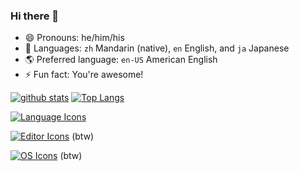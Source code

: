 ### Hi there 👋

- 😄 Pronouns: he/him/his
- 🙊 Languages: `zh` Mandarin (native), `en` English, and `ja` Japanese
- 🌎️ Preferred language: `en-US` American English
- ⚡️ Fun fact: You're awesome!

[![github stats](https://github-readme-stats.vercel.app/api?username=chardoncs&theme=tokyonight)](https://github.com/chardoncs)
[![Top Langs](https://github-readme-stats.vercel.app/api/top-langs/?username=chardoncs&layout=compact&theme=tokyonight)](https://github.com/chardoncs)

[![Language Icons](https://skillicons.dev/icons?i=c,cpp,rust,go,js,ts,python,lua,julia,ruby,zig)](https://skillicons.dev)

[![Editor Icons](https://skillicons.dev/icons?i=neovim)](https://skillicons.dev)  (btw)

[![OS Icons](https://skillicons.dev/icons?i=arch)](https://skillicons.dev)  (btw)
